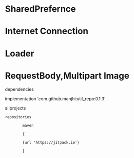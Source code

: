 
# SharedPrefernce
# Internet Connection
# Loader
# RequestBody,Multipart Image


    
dependencies 

 implementation 'com.github.manjhi:util_repo:0.1.3'


allprojects 

    repositories 
            
            maven
            
            {
            
            {url 'https://jitpack.io'}
            
            }


